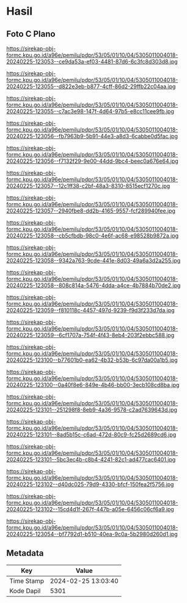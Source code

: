 # Hasil

## Foto C Plano

https://sirekap-obj-formc.kpu.go.id/a96e/pemilu/pdpr/53/05/01/10/04/5305011004018-20240225-123053--ce9da53a-ef03-4481-87d6-6c3fc8d303d8.jpg

https://sirekap-obj-formc.kpu.go.id/a96e/pemilu/pdpr/53/05/01/10/04/5305011004018-20240225-123055--d822e3eb-b877-4cff-86d2-29ffb22c04aa.jpg

https://sirekap-obj-formc.kpu.go.id/a96e/pemilu/pdpr/53/05/01/10/04/5305011004018-20240225-123055--c7ac3e98-147f-4d64-97b5-e8cc11cee9fb.jpg

https://sirekap-obj-formc.kpu.go.id/a96e/pemilu/pdpr/53/05/01/10/04/5305011004018-20240225-123056--fb7963b9-5b91-44e3-a8d3-6cabbe0d5fac.jpg

https://sirekap-obj-formc.kpu.go.id/a96e/pemilu/pdpr/53/05/01/10/04/5305011004018-20240225-123056--f7132f29-9e00-44dd-9bc4-beec0a676e64.jpg

https://sirekap-obj-formc.kpu.go.id/a96e/pemilu/pdpr/53/05/01/10/04/5305011004018-20240225-123057--12c1ff38-c2bf-48a3-8310-8515ecf1270c.jpg

https://sirekap-obj-formc.kpu.go.id/a96e/pemilu/pdpr/53/05/01/10/04/5305011004018-20240225-123057--2940fbe8-dd2b-4165-9557-fcf289940fee.jpg

https://sirekap-obj-formc.kpu.go.id/a96e/pemilu/pdpr/53/05/01/10/04/5305011004018-20240225-123058--cb5cfbdb-98c0-4e6f-ac68-e98528b9872a.jpg

https://sirekap-obj-formc.kpu.go.id/a96e/pemilu/pdpr/53/05/01/10/04/5305011004018-20240225-123058--9342a763-9cde-441e-8d03-49a6a3d2a255.jpg

https://sirekap-obj-formc.kpu.go.id/a96e/pemilu/pdpr/53/05/01/10/04/5305011004018-20240225-123058--808c814a-5476-4dda-a4ce-4b7884b70de2.jpg

https://sirekap-obj-formc.kpu.go.id/a96e/pemilu/pdpr/53/05/01/10/04/5305011004018-20240225-123059--f810118c-4457-497d-9239-f9d3f233d7da.jpg

https://sirekap-obj-formc.kpu.go.id/a96e/pemilu/pdpr/53/05/01/10/04/5305011004018-20240225-123059--6cf1707a-754f-4f43-8eb4-203f2ebbc588.jpg

https://sirekap-obj-formc.kpu.go.id/a96e/pemilu/pdpr/53/05/01/10/04/5305011004018-20240225-123100--b77601b0-ea62-4b32-b53b-6c97da00a1b5.jpg

https://sirekap-obj-formc.kpu.go.id/a96e/pemilu/pdpr/53/05/01/10/04/5305011004018-20240225-123100--0a40f8e6-849e-4b46-bb00-3ecb108cd8ba.jpg

https://sirekap-obj-formc.kpu.go.id/a96e/pemilu/pdpr/53/05/01/10/04/5305011004018-20240225-123101--251298f8-8eb9-4a36-9578-c2ad7639643d.jpg

https://sirekap-obj-formc.kpu.go.id/a96e/pemilu/pdpr/53/05/01/10/04/5305011004018-20240225-123101--8ad5b15c-c6ad-472d-80c9-fc25d2689cd6.jpg

https://sirekap-obj-formc.kpu.go.id/a96e/pemilu/pdpr/53/05/01/10/04/5305011004018-20240225-123101--5bc3ec4b-c8b4-4241-82c1-ad477cac6401.jpg

https://sirekap-obj-formc.kpu.go.id/a96e/pemilu/pdpr/53/05/01/10/04/5305011004018-20240225-123102--d40dc025-79d9-4330-bfcf-150fea2f5756.jpg

https://sirekap-obj-formc.kpu.go.id/a96e/pemilu/pdpr/53/05/01/10/04/5305011004018-20240225-123102--15cd4d1f-267f-447b-a05e-6456c06cf6a9.jpg

https://sirekap-obj-formc.kpu.go.id/a96e/pemilu/pdpr/53/05/01/10/04/5305011004018-20240225-123054--bf7792d1-b510-40ea-9c0a-5b2980d260d1.jpg


## Metadata

| Key        | Value               |
| ---------- | ------------------- |
| Time Stamp | 2024-02-25 13:03:40 |
| Kode Dapil | 5301                |



